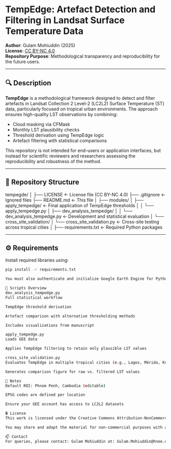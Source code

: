 # TempEdge: Artefact Detection and Filtering in Landsat Surface Temperature Data

**Author**: Gulam Mohiuddin (2025)  
**License**: [CC BY-NC 4.0](https://creativecommons.org/licenses/by-nc/4.0/)  
**Repository Purpose**: Methodological transparency and reproducibility for the future users.

---

## 🔍 Description

**TempEdge** is a methodological framework designed to detect and filter artefacts in Landsat Collection 2 Level-2 (LC2L2) Surface Temperature (ST) data, particularly focused on tropical urban environments. The approach ensures high-quality LST observations by combining:

- Cloud masking via CFMask
- Monthly LST plausibility checks
- Threshold derivation using TempEdge logic
- Artefact filtering with statistical comparisons

This repository is not intended for end-users or application interfaces, but instead for scientific reviewers and researchers assessing the reproducibility and robustness of the method.

---

## 📁 Repository Structure

tempegde/
│
├── LICENSE ← License file (CC BY-NC 4.0)
├── .gitignore ← Ignored files
├── README.md ← This file
│
├── modules/
│ ├── apply_tempedge/ ← Final application of TempEdge thresholds
│ │ └── apply_tempedge.py
│ ├── dev_analysis_tempedge/
│ │ └── dev_analysis_tempedge.py ← Development and statistical evaluation
│ └── cross_site_validation/
│ └── cross_site_validation.py ← Cross-site testing across tropical cities
│
├── requirements.txt ← Required Python packages


---

## ⚙️ Requirements

Install required libraries using:

```bash
pip install -r requirements.txt

You must also authenticate and initialize Google Earth Engine for Python.

🧪 Scripts Overview
dev_analysis_tempedge.py
Full statistical workflow

TempEdge threshold derivation

Artefact comparison with alternative thresholding methods

Includes visualizations from manuscript

apply_tempedge.py
Loads GEE data

Applies TempEdge filtering to retain only plausible LST values

cross_site_validation.py
Evaluates TempEdge in multiple tropical cities (e.g., Lagos, Mérida, Kuala Lumpur)

Generates comparison figure for raw vs. filtered LST values

📌 Notes
Default ROI: Phnom Penh, Cambodia (editable)

EPSG codes are defined per location

Ensure your GEE account has access to LC2L2 datasets

🔒 License
This work is licensed under the Creative Commons Attribution-NonCommercial 4.0 International (CC BY-NC 4.0) license.

You may share and adapt the material for non-commercial purposes with appropriate credit.

📫 Contact
For queries, please contact: Gulam Mohiuddin at: Gulam.Mohiuddin@hnee.de
